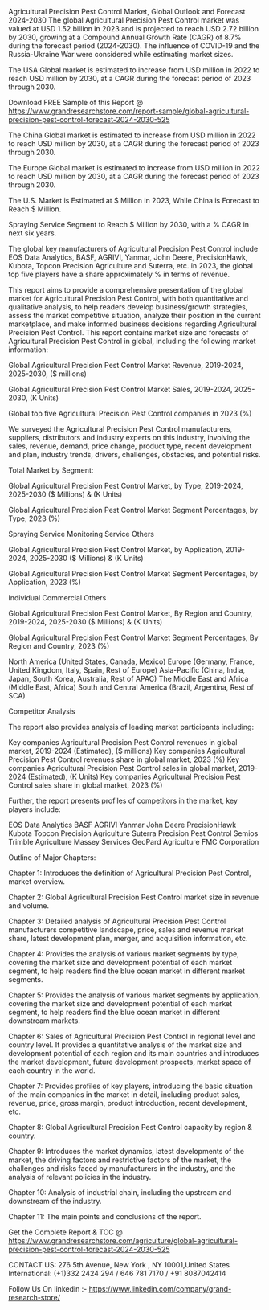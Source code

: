 Agricultural Precision Pest Control Market, Global Outlook and Forecast 2024-2030
The global Agricultural Precision Pest Control market was valued at USD 1.52 billion in 2023 and is projected to reach USD 2.72 billion by 2030, growing at a Compound Annual Growth Rate (CAGR) of 8.7% during the forecast period (2024-2030). The influence of COVID-19 and the Russia-Ukraine War were considered while estimating market sizes.

The USA Global market is estimated to increase from USD million in 2022 to reach USD million by 2030, at a CAGR during the forecast period of 2023 through 2030.

Download FREE Sample of this Report @ https://www.grandresearchstore.com/report-sample/global-agricultural-precision-pest-control-forecast-2024-2030-525

The China Global market is estimated to increase from USD million in 2022 to reach USD million by 2030, at a CAGR during the forecast period of 2023 through 2030.

The Europe Global market is estimated to increase from USD million in 2022 to reach USD million by 2030, at a CAGR during the forecast period of 2023 through 2030.

The U.S. Market is Estimated at $ Million in 2023, While China is Forecast to Reach $ Million.

Spraying Service Segment to Reach $ Million by 2030, with a % CAGR in next six years.

The global key manufacturers of Agricultural Precision Pest Control include EOS Data Analytics, BASF, AGRIVI, Yanmar, John Deere, PrecisionHawk, Kubota, Topcon Precision Agriculture and Suterra, etc. in 2023, the global top five players have a share approximately % in terms of revenue.

This report aims to provide a comprehensive presentation of the global market for Agricultural Precision Pest Control, with both quantitative and qualitative analysis, to help readers develop business/growth strategies, assess the market competitive situation, analyze their position in the current marketplace, and make informed business decisions regarding Agricultural Precision Pest Control. This report contains market size and forecasts of Agricultural Precision Pest Control in global, including the following market information:

Global Agricultural Precision Pest Control Market Revenue, 2019-2024, 2025-2030, ($ millions)

Global Agricultural Precision Pest Control Market Sales, 2019-2024, 2025-2030, (K Units)

Global top five Agricultural Precision Pest Control companies in 2023 (%)

We surveyed the Agricultural Precision Pest Control manufacturers, suppliers, distributors and industry experts on this industry, involving the sales, revenue, demand, price change, product type, recent development and plan, industry trends, drivers, challenges, obstacles, and potential risks.

Total Market by Segment:

Global Agricultural Precision Pest Control Market, by Type, 2019-2024, 2025-2030 ($ Millions) & (K Units)

Global Agricultural Precision Pest Control Market Segment Percentages, by Type, 2023 (%)

Spraying Service
Monitoring Service
Others

Global Agricultural Precision Pest Control Market, by Application, 2019-2024, 2025-2030 ($ Millions) & (K Units)

Global Agricultural Precision Pest Control Market Segment Percentages, by Application, 2023 (%)

Individual
Commercial
Others

Global Agricultural Precision Pest Control Market, By Region and Country, 2019-2024, 2025-2030 ($ Millions) & (K Units)

Global Agricultural Precision Pest Control Market Segment Percentages, By Region and Country, 2023 (%)

North America (United States, Canada, Mexico)
Europe (Germany, France, United Kingdom, Italy, Spain, Rest of Europe)
Asia-Pacific (China, India, Japan, South Korea, Australia, Rest of APAC)
The Middle East and Africa (Middle East, Africa)
South and Central America (Brazil, Argentina, Rest of SCA)

Competitor Analysis

The report also provides analysis of leading market participants including:

Key companies Agricultural Precision Pest Control revenues in global market, 2019-2024 (Estimated), ($ millions)
Key companies Agricultural Precision Pest Control revenues share in global market, 2023 (%)
Key companies Agricultural Precision Pest Control sales in global market, 2019-2024 (Estimated), (K Units)
Key companies Agricultural Precision Pest Control sales share in global market, 2023 (%)

Further, the report presents profiles of competitors in the market, key players include:

EOS Data Analytics
BASF
AGRIVI
Yanmar
John Deere
PrecisionHawk
Kubota
Topcon Precision Agriculture
Suterra
Precision Pest Control
Semios
Trimble Agriculture
Massey Services
GeoPard Agriculture
FMC Corporation

Outline of Major Chapters:

Chapter 1: Introduces the definition of Agricultural Precision Pest Control, market overview.

Chapter 2: Global Agricultural Precision Pest Control market size in revenue and volume.

Chapter 3: Detailed analysis of Agricultural Precision Pest Control manufacturers competitive landscape, price, sales and revenue market share, latest development plan, merger, and acquisition information, etc.

Chapter 4: Provides the analysis of various market segments by type, covering the market size and development potential of each market segment, to help readers find the blue ocean market in different market segments.

Chapter 5: Provides the analysis of various market segments by application, covering the market size and development potential of each market segment, to help readers find the blue ocean market in different downstream markets.

Chapter 6: Sales of Agricultural Precision Pest Control in regional level and country level. It provides a quantitative analysis of the market size and development potential of each region and its main countries and introduces the market development, future development prospects, market space of each country in the world.

Chapter 7: Provides profiles of key players, introducing the basic situation of the main companies in the market in detail, including product sales, revenue, price, gross margin, product introduction, recent development, etc.

Chapter 8: Global Agricultural Precision Pest Control capacity by region & country.

Chapter 9: Introduces the market dynamics, latest developments of the market, the driving factors and restrictive factors of the market, the challenges and risks faced by manufacturers in the industry, and the analysis of relevant policies in the industry.

Chapter 10: Analysis of industrial chain, including the upstream and downstream of the industry.

Chapter 11: The main points and conclusions of the report.

Get the Complete Report & TOC @ https://www.grandresearchstore.com/agriculture/global-agricultural-precision-pest-control-forecast-2024-2030-525

CONTACT US:
276 5th Avenue, New York , NY 10001,United States
International: (+1)332 2424 294 / 646 781 7170 / +91 8087042414

Follow Us On linkedin :- https://www.linkedin.com/company/grand-research-store/
